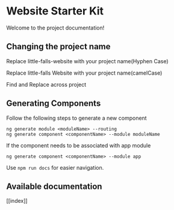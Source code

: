 # Website Starter Kit

Welcome to the project documentation!

## Changing the project name
Replace little-falls-website with your project name(Hyphen Case)

Replace little-falls Website with your project name(camelCase)

Find and Replace across project

## Generating Components
Follow the following steps to generate a new component
```
ng generate module <moduleName> --routing
ng generate component <componentName> --module moduleName
```
If the component needs to be associated with app module
```
ng generate component <componentName> --module app
```

Use `npm run docs` for easier navigation.

## Available documentation

[[index]]

